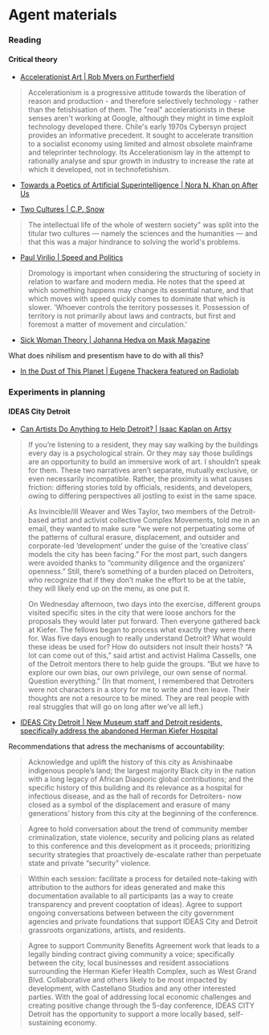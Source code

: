 # Agent materials

### Reading

#### Critical theory
* [Accelerationist Art | Rob Myers on Furtherfield](http://www.furtherfield.org/features/articles/accelerationist-art "Accelerationist Art | Rob Myers on Furtherfield") 

>Accelerationism is a progressive attitude towards the liberation of reason and production - and therefore selectively technology - rather than the fetishisation of them. The "real" accelerationists in these senses aren't working at Google, although they might in time exploit technology developed there. Chile's early 1970s Cybersyn project provides an informative precedent. It sought to accelerate transition to a socialist economy using limited and almost obsolete mainframe and teleprinter technology. Its Accelerationism lay in the attempt to rationally analyse and spur growth in industry to increase the rate at which it developed, not in technofetishism.

* [Towards a Poetics of Artificial Superintelligence | Nora N. Khan on After Us](http://www.aft3r.us/towards-a-poetics-of-artificial-superintelligence/ "Towards a Poetics of Artificial Superintelligence | Nora N. Khan on After Us")

* [Two Cultures | C.P. Snow](http://sciencepolicy.colorado.edu/students/envs_5110/snow_1959.pdf "Two Cultures | C.P. Snow")

>The intellectual life of the whole of western society" was split into the titular two cultures — namely the sciences and the humanities — and that this was a major hindrance to solving the world's problems.

* [Paul Virilio | Speed and Politics](https://naturetecture.files.wordpress.com/2010/05/virilio-speed-and-politics.pdf "Paul Virilio | Speed and Politics")

>Dromology is important when considering the structuring of society in relation to warfare and modern media. He notes that the speed at which something happens may change its essential nature, and that which moves with speed quickly comes to dominate that which is slower. 'Whoever controls the territory possesses it. Possession of territory is not primarily about laws and contracts, but first and foremost a matter of movement and circulation.'

* [Sick Woman Theory | Johanna Hedva on Mask Magazine](http://www.maskmagazine.com/not-again/struggle/sick-woman-theory "Johanna Hedva on Mask Magazine")

What does nihilism and presentism have to do with all this?

* [In the Dust of This Planet | Eugene Thackera featured on Radiolab](http://www.radiolab.org/story/dust-planet/)

### Experiments in planning

#### IDEAS City Detroit

* [Can Artists Do Anything to Help Detroit? | Isaac Kaplan on Artsy](https://www.artsy.net/article/artsy-editorial-can-artists-actually-do-anything-to-help-detroit)

> If you’re listening to a resident, they may say walking by the buildings every day is a psychological strain. Or they may say those buildings are an opportunity to build an immersive work of art. I shouldn’t speak for them. These two narratives aren’t separate, mutually exclusive, or even necessarily incompatible. Rather, the proximity is what causes friction: differing stories told by officials, residents, and developers, owing to differing perspectives all jostling to exist in the same space.

> As Invincible/ill Weaver and Wes Taylor, two members of the Detroit-based artist and activist collective Complex Movements, told me in an email, they wanted to make sure “we were not perpetuating some of the patterns of cultural erasure, displacement, and outsider and corporate-led ‘development’ under the guise of the ‘creative class’ models the city has been facing.” For the most part, such dangers were avoided thanks to “community diligence and the organizers’ openness.” Still, there’s something of a burden placed on Detroiters, who recognize that if they don’t make the effort to be at the table, they will likely end up on the menu, as one put it.

> On Wednesday afternoon, two days into the exercise, different groups visited specific sites in the city that were loose anchors for the proposals they would later put forward. Then everyone gathered back at Kiefer. The fellows began to process what exactly they were there for. Was five days enough to really understand Detroit? What would these ideas be used for? How do outsiders not insult their hosts? “A lot can come out of this,” said artist and activist Halima Cassells, one of the Detroit mentors there to help guide the groups. “But we have to explore our own bias, our own privilege, our own sense of normal. Question everything.” (In that moment, I remembered that Detroiters were not characters in a story for me to write and then leave. Their thoughts are not a resource to be mined. They are real people with real struggles that will go on long after we’ve all left.)

* [IDEAS City Detroit | New Museum staff and Detroit residents, specifically address the abandoned Herman Kiefer Hospital](https://docs.google.com/document/d/1ksfCsNEDgBEaVJzWKgFsdTdpz3BFNxWVb1PVsUOYvAU/edit)

Recommendations that adress the mechanisms of accountability:

> Acknowledge and uplift the history of this city as Anishinaabe indigenous people’s land; the largest majority Black city in the nation with a long legacy of African Diasporic global contributions; and the specific history of this building and its relevance as a hospital for infectious disease, and as the hall of records for Detroiters- now closed as a symbol of the displacement and erasure of many generations’ history from this city at the beginning of the conference. 

> Agree to hold conversation about the trend of community member criminalization, state violence, security and policing plans as related to this conference and this development as it proceeds; prioritizing security strategies that proactively de-escalate rather than perpetuate state and private “security” violence.

> Within each session: facilitate a process for detailed note-taking with attribution to the authors for ideas generated and make this documentation available to all participants (as a way to create transparency and prevent cooptation of ideas).
Agree to support ongoing conversations between between the city government agencies and private foundations that support IDEAS City and Detroit grassroots organizations, artists, and residents.

> Agree to support Community Benefits Agreement work that leads to a legally binding contract giving community a voice; specifically between the city, local businesses and resident associations surrounding the Herman Kiefer Health Complex, such as West Grand Blvd. Collaborative and others likely to be most impacted by development, with Castellano Studios and any other interested parties.
With the goal of addressing local economic challenges and creating positive change through the 5-day conference, IDEAS CITY Detroit has the opportunity to support a more locally based, self-sustaining economy.
